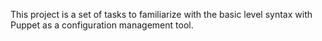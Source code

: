 This project is  a set of tasks to familiarize  with the basic level syntax  with Puppet as a configuration management tool.
